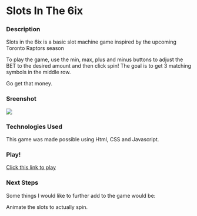 # Slots In The 6ix

### Description

Slots in the 6ix is a basic slot machine game inspired by the upcoming Toronto Raptors season

To play the game, use the min, max, plus and minus buttons to adjust the BET to the desired amount and then click spin! The goal is to get 3 matching symbols in the middle row.

Go get that money.

### Sreenshot

<img src=".imgs/slots-in-the-6ix-screenshot.png"/>

### Technologies Used

This game was made possible using Html, CSS and Javascript.

### Play!

[Click this link to play](https://lfreeds.github.io/slots-from-the-6ix/)

### Next Steps

Some things I would like to further add to the game would be:

  Animate the slots to actually spin.
  
